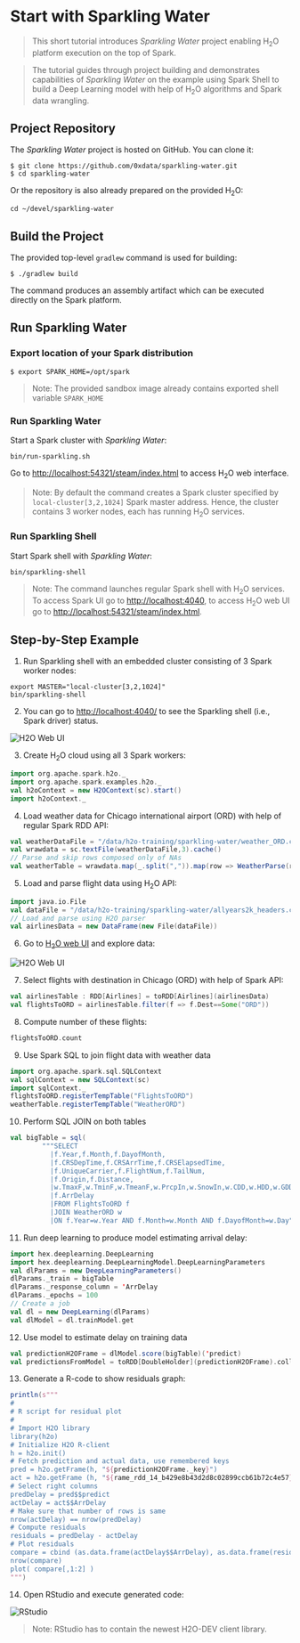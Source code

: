 # Start with Sparkling Water

> This short tutorial introduces _Sparkling Water_ project 
enabling H<sub>2</sub>O platform execution on the top of Spark.

> The tutorial guides through project building and demonstrates
> capabilities of _Sparkling Water_ on the example using Spark Shell
> to build a Deep Learning model with help of H<sub>2</sub>O algorithms and Spark data wrangling. 


## Project Repository
The _Sparkling Water_ project is hosted on GitHub. 
You can clone it:

```
$ git clone https://github.com/0xdata/sparkling-water.git
$ cd sparkling-water
```

Or the repository is also already prepared on the provided H<sub>2</sub>O:
```
cd ~/devel/sparkling-water
```

## Build the Project
The provided top-level `gradlew` command is used for building:
```
$ ./gradlew build
```

The command produces an assembly artifact which can be
executed directly on the Spark platform.

## Run Sparkling Water

### Export location of your Spark distribution 

```
$ export SPARK_HOME=/opt/spark
```
> Note: The provided sandbox image already contains exported shell variable `SPARK_HOME`


### Run Sparkling Water
Start a Spark cluster with _Sparkling Water_:
```
bin/run-sparkling.sh
``` 

Go to [http://localhost:54321/steam/index.html](http://localhost:54321/steam/index.html) to access H<sub>2</sub>O web interface.

> Note: By default the command creates a Spark cluster specified by `local-cluster[3,2,1024]` Spark master address. Hence, the cluster contains 3 worker nodes, each has running H<sub>2</sub>O services.

### Run Sparkling Shell
Start Spark shell with _Sparkling Water_:
```
bin/sparkling-shell
```

> Note: The command launches regular Spark shell with H<sub>2</sub>O services. To access Spark UI go to [http://localhost:4040](http://localhost:4040), to access H<sub>2</sub>O web UI go to [http://localhost:54321/steam/index.html](http://localhost:54321/steam/index.html).

## Step-by-Step Example

1. Run Sparkling shell with an embedded cluster consisting of 3 Spark worker nodes:
  ```
  export MASTER="local-cluster[3,2,1024]"
  bin/sparkling-shell
  ```

2. You can go to [http://localhost:4040/](http://localhost:4040/) to see the Sparkling shell (i.e., Spark driver) status.

  ![H2O Web UI](images/spark-ui.png)

3. Create H<sub>2</sub>O cloud using all 3 Spark workers:
  ```scala
  import org.apache.spark.h2o._
  import org.apache.spark.examples.h2o._
  val h2oContext = new H2OContext(sc).start()
  import h2oContext._
  ```

4. Load weather data for Chicago international airport (ORD) with help of regular Spark RDD API:
  ```scala
  val weatherDataFile = "/data/h2o-training/sparkling-water/weather_ORD.csv"
  val wrawdata = sc.textFile(weatherDataFile,3).cache()
  // Parse and skip rows composed only of NAs
  val weatherTable = wrawdata.map(_.split(",")).map(row => WeatherParse(row)).filter(!_.isWrongRow())
  ```

5. Load and parse flight data using H<sub>2</sub>O API:
  ```scala
  import java.io.File
  val dataFile = "/data/h2o-training/sparkling-water/allyears2k_headers.csv.gz"
  // Load and parse using H2O parser
  val airlinesData = new DataFrame(new File(dataFile))
  ```

6. Go to [H<sub>2</sub>O web UI](http://localhost:54321/steam/index.html) and explore data:

  ![H2O Web UI](images/h2o-ui.png)

7. Select flights with destination in Chicago (ORD) with help of Spark API:
  ```scala
  val airlinesTable : RDD[Airlines] = toRDD[Airlines](airlinesData)
  val flightsToORD = airlinesTable.filter(f => f.Dest==Some("ORD"))
  ```
  
8. Compute number of these flights:
  ```scala
  flightsToORD.count
  ```

9. Use Spark SQL to join flight data with weather data
  ```scala
  import org.apache.spark.sql.SQLContext
  val sqlContext = new SQLContext(sc)
  import sqlContext._
  flightsToORD.registerTempTable("FlightsToORD")
  weatherTable.registerTempTable("WeatherORD")
  ```

10. Perform SQL JOIN on both tables
  ```scala
  val bigTable = sql(
          """SELECT
            |f.Year,f.Month,f.DayofMonth,
            |f.CRSDepTime,f.CRSArrTime,f.CRSElapsedTime,
            |f.UniqueCarrier,f.FlightNum,f.TailNum,
            |f.Origin,f.Distance,
            |w.TmaxF,w.TminF,w.TmeanF,w.PrcpIn,w.SnowIn,w.CDD,w.HDD,w.GDD,
            |f.ArrDelay
            |FROM FlightsToORD f
            |JOIN WeatherORD w
            |ON f.Year=w.Year AND f.Month=w.Month AND f.DayofMonth=w.Day""".stripMargin)
  ```
  
11. Run deep learning to produce model estimating arrival delay:
  ```scala
  import hex.deeplearning.DeepLearning
  import hex.deeplearning.DeepLearningModel.DeepLearningParameters
  val dlParams = new DeepLearningParameters()
  dlParams._train = bigTable
  dlParams._response_column = 'ArrDelay
  dlParams._epochs = 100
  // Create a job  
  val dl = new DeepLearning(dlParams)
  val dlModel = dl.trainModel.get
  ```

12. Use model to estimate delay on training data
  ```scala
  val predictionH2OFrame = dlModel.score(bigTable)('predict)
  val predictionsFromModel = toRDD[DoubleHolder](predictionH2OFrame).collect.map(_.result.getOrElse(Double.NaN))
  ```
  
13. Generate a R-code to show residuals graph:
  ```scala
  println(s"""
  #
  # R script for residual plot
  #
  # Import H2O library
  library(h2o)
  # Initialize H2O R-client
  h = h2o.init()
  # Fetch prediction and actual data, use remembered keys
  pred = h2o.getFrame(h, "${predictionH2OFrame._key}")
  act = h2o.getFrame (h, "${rame_rdd_14_b429e8b43d2d8c02899ccb61b72c4e57}")
  # Select right columns
  predDelay = pred$$predict
  actDelay = act$$ArrDelay
  # Make sure that number of rows is same  
  nrow(actDelay) == nrow(predDelay)
  # Compute residuals  
  residuals = predDelay - actDelay
  # Plot residuals   
  compare = cbind (as.data.frame(actDelay$$ArrDelay), as.data.frame(residuals$$predict))
  nrow(compare)
  plot( compare[,1:2] )
  """)
  ```

14. Open RStudio and execute generated code:

  ![RStudio](images/rstudio.png)

  > Note: RStudio has to contain the newest H2O-DEV client library.


